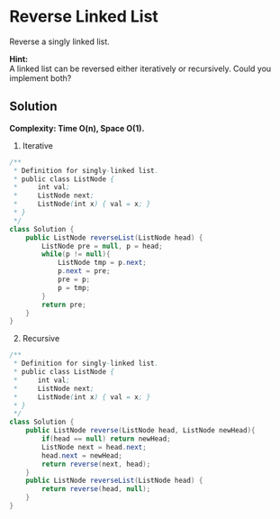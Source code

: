 # Reverse Linked List
Reverse a singly linked list.

**Hint:**  
A linked list can be reversed either iteratively or recursively. Could you implement both?
## Solution
**Complexity: Time O(n), Space O(1).**
1. Iterative
```java
/**
 * Definition for singly-linked list.
 * public class ListNode {
 *     int val;
 *     ListNode next;
 *     ListNode(int x) { val = x; }
 * }
 */
class Solution {
    public ListNode reverseList(ListNode head) {
        ListNode pre = null, p = head;
        while(p != null){
            ListNode tmp = p.next;
            p.next = pre;
            pre = p;
            p = tmp;
        }
        return pre;
    }
}
```
2. Recursive
```java
/**
 * Definition for singly-linked list.
 * public class ListNode {
 *     int val;
 *     ListNode next;
 *     ListNode(int x) { val = x; }
 * }
 */
class Solution {
    public ListNode reverse(ListNode head, ListNode newHead){
        if(head == null) return newHead;
        ListNode next = head.next;
        head.next = newHead;
        return reverse(next, head);
    }
    public ListNode reverseList(ListNode head) {
        return reverse(head, null);
    }
}
```
